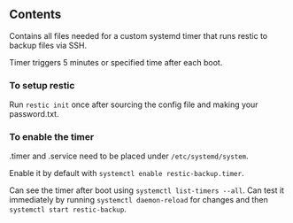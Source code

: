 ## Contents
Contains all files needed for a custom systemd timer that runs restic to backup files via SSH.

Timer triggers 5 minutes or specified time after each boot.

### To setup restic
Run `restic init` once after sourcing the config file and making your password.txt.

### To enable the timer
.timer and .service need to be placed under `/etc/systemd/system`.

Enable it by default with `systemctl enable restic-backup.timer`.

Can see the timer after boot using `systemctl list-timers --all`.
Can test it immediately by running `systemctl daemon-reload` for changes and then `systemctl start restic-backup`.
